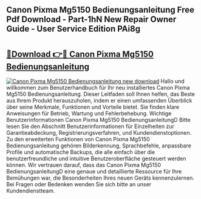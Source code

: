 ## Canon Pixma Mg5150 Bedienungsanleitung Free Pdf Download - Part-1hN New Repair Owner Guide - User Service Edition PAi8g

# <h2><a href="http://df3ad5.blite.top/?on=Canon+Pixma+Mg5150+Bedienungsanleitung">🔗Download 👉🔴 Canon Pixma Mg5150 Bedienungsanleitung</a></h2>

[![Canon Pixma Mg5150 Bedienungsanleitung new download](https://i.imgur.com/lujVjoI.png)](http://df3ad5.blite.top/?on=Canon+Pixma+Mg5150+Bedienungsanleitung)
Hallo und willkommen zum Benutzerhandbuch für Ihr neu installiertes Canon Pixma Mg5150 Bedienungsanleitung. Dieser Leitfaden soll Ihnen helfen, das Beste aus Ihrem Produkt herauszuholen, indem er einen umfassenden Überblick über seine Merkmale, Funktionen und Vorteile bietet. Sie finden klare Anweisungen für Betrieb, Wartung und Fehlerbehebung. Wichtige Benutzerinformationen Canon Pixma Mg5150 BedienungsanleitungD Bitte lesen Sie den Abschnitt Benutzerinformationen für Einzelheiten zur Garantieabdeckung, Registrierungsverfahren, und Kundendienstoptionen. Zu den erweiterten Funktionen von Canon Pixma Mg5150 Bedienungsanleitung gehören Bilderkennung, Sprachbefehle, anpassbare Profile und automatische Backups, die alle einfach über die benutzerfreundliche und intuitive Benutzeroberfläche gesteuert werden können. Wir vertrauen darauf, dass das Canon Pixma Mg5150 BedienungsanleitungD eine genaue und detaillierte Ressource für Ihre Bemühungen war, die Besonderheiten Ihres neuen Geräts kennenzulernen. Bei Fragen oder Bedenken wenden Sie sich bitte an unser Kundendienstteam.
